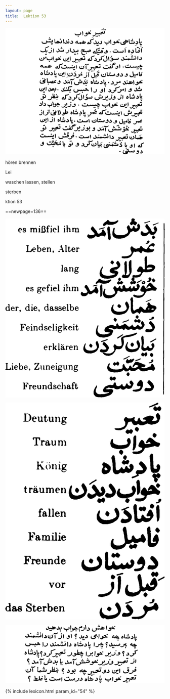 ```yaml
---
layout: page
title:  Lektion 53
---
```



![image](/assets/s/138.png-04.png)

hören brennen

Lei



waschen lassen, stellen

sterben

ktion 53



==newpage=136==

![image](/assets/s/2col/139.png-02_1L.png)

![image](/assets/s/2col/139.png-02_2R.png)

![image](/assets/s/139.png-03.png)


{% include lexicon.html param_id="54" %}
